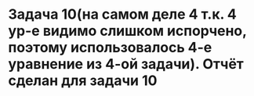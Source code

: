 # Задача 10(на самом деле 4 т.к. 4 ур-е видимо слишком испорчено, поэтому использовалось 4-е уравнение из 4-ой задачи). Отчёт сделан для задачи 10
